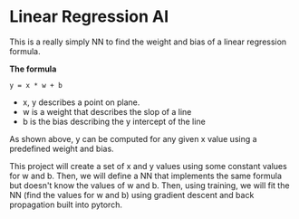 # Linear Regression AI

This is a really simply NN to find the weight and bias of a linear regression formula.

**The formula**

`y = x * w + b`

- x, y describes a point on plane.
- w is a weight that describes the slop of a line
- b is the bias describing the y intercept of the line

As shown above, y can be computed for any given x value using a predefined weight and bias.

This project will create a set of x and y values using some constant values for w and b. Then, we will
define a NN that implements the same formula but doesn't know the values of w and b. Then, using
training, we will fit the NN (find the values for w and b) using gradient descent and back
propagation built into pytorch.
